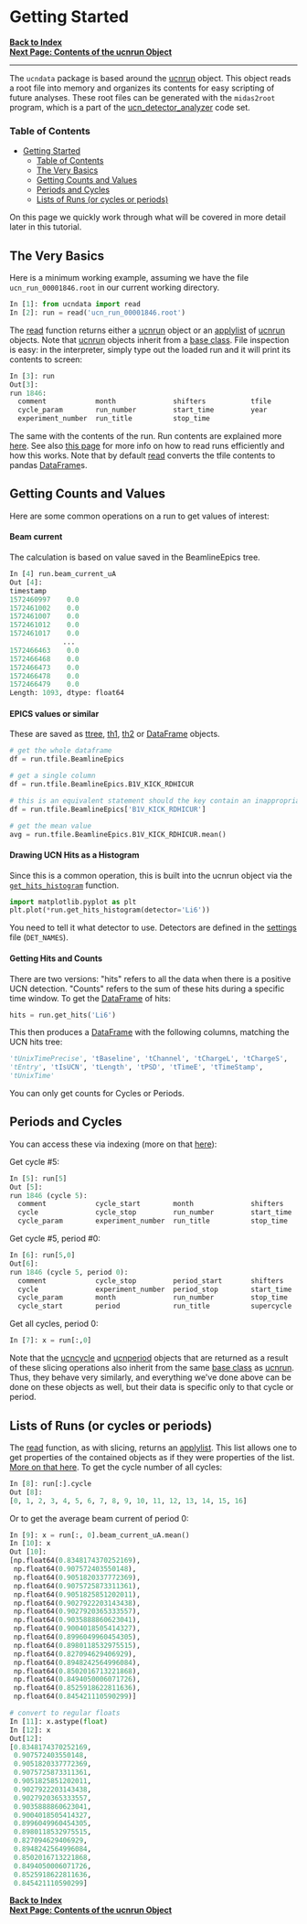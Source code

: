# Getting Started

[**Back to Index**](index.md)\
[**Next Page: Contents of the ucnrun Object**](read.md)

---

The `ucndata` package is based around the [ucnrun] object. This object reads a root file into memory and organizes its contents for easy scripting of future analyses. These root files can be generated with the `midas2root` program, which is a part of the [ucn_detector_analyzer](https://github.com/ucn-triumf/ucn_detector_analyzer/tree/2024) code set.

### Table of Contents

- [Getting Started](#getting-started)
    - [Table of Contents](#table-of-contents)
  - [The Very Basics](#the-very-basics)
  - [Getting Counts and Values](#getting-counts-and-values)
  - [Periods and Cycles](#periods-and-cycles)
  - [Lists of Runs (or cycles or periods)](#lists-of-runs-or-cycles-or-periods)

On this page we quickly work through what will be covered in more detail later in this tutorial.

## The Very Basics

Here is a minimum working example, assuming we have the file `ucn_run_00001846.root` in our current working directory.

```python
In [1]: from ucndata import read
In [2]: run = read('ucn_run_00001846.root')
```

The [read] function returns either a [ucnrun] object or an [applylist] of [ucnrun] objects. Note that [ucnrun] objects inherit from a [base class](../docs/ucnbase.md). File inspection is easy: in the interpreter, simply type out the loaded run and it will print its contents to screen:

```python
In [3]: run
Out[3]:
run 1846:
  comment            month              shifters           tfile
  cycle_param        run_number         start_time         year
  experiment_number  run_title          stop_time
```

The same with the contents of the run. Run contents are explained more [here](ucnrun_contents.md). See also [this page](read.md) for more info on how to read runs efficiently and how this works. Note that by default [read] converts the tfile contents to pandas [DataFrame]s.

## Getting Counts and Values

Here are some common operations on a run to get values of interest:

#### Beam current

The calculation is based on value saved in the BeamlineEpics tree.

```python
In [4] run.beam_current_uA
Out [4]:
timestamp
1572460997    0.0
1572461002    0.0
1572461007    0.0
1572461012    0.0
1572461017    0.0
             ...
1572466463    0.0
1572466468    0.0
1572466473    0.0
1572466478    0.0
1572466479    0.0
Length: 1093, dtype: float64
```

#### EPICS values or similar

These are saved as [ttree], [th1], [th2] or [DataFrame] objects.

```python
# get the whole dataframe
df = run.tfile.BeamlineEpics

# get a single column
df = run.tfile.BeamlineEpics.B1V_KICK_RDHICUR

# this is an equivalent statement should the key contain an inappropriate character
df = run.tfile.BeamlineEpics['B1V_KICK_RDHICUR']

# get the mean value
avg = run.tfile.BeamlineEpics.B1V_KICK_RDHICUR.mean()
```

#### Drawing UCN Hits as a Histogram

Since this is a common operation, this is built into the ucnrun object via the [`get_hits_histogram`](../docs/ucnbase.md#ucnbaseget_hits_histogram) function.

```python
import matplotlib.pyplot as plt
plt.plot(*run.get_hits_histogram(detector='Li6'))
```

You need to tell it what detector to use. Detectors are defined in the [settings] file (`DET_NAMES`).

#### Getting Hits and Counts

There are two versions: "hits" refers to all the data when there is a positive UCN detection. "Counts" refers to the sum of these hits during a specific time window. To get the [DataFrame] of hits:

```python
hits = run.get_hits('Li6')
```

This then produces a [DataFrame] with the following columns, matching the UCN hits tree:

```python
'tUnixTimePrecise', 'tBaseline', 'tChannel', 'tChargeL', 'tChargeS',
'tEntry', 'tIsUCN', 'tLength', 'tPSD', 'tTimeE', 'tTimeStamp',
'tUnixTime'
```

You can only get counts for Cycles or Periods.

## Periods and Cycles

You can access these via indexing (more on that [here](cycandperiods.md)):

Get cycle #5:
```python
In [5]: run[5]
Out [5]:
run 1846 (cycle 5):
  comment            cycle_start        month              shifters           supercycle
  cycle              cycle_stop         run_number         start_time         tfile
  cycle_param        experiment_number  run_title          stop_time          year
```

Get cycle #5, period #0:
```python
In [6]: run[5,0]
Out[6]:
run 1846 (cycle 5, period 0):
  comment            cycle_stop         period_start       shifters           tfile
  cycle              experiment_number  period_stop        start_time         year
  cycle_param        month              run_number         stop_time
  cycle_start        period             run_title          supercycle
```

Get all cycles, period 0:
```python
In [7]: x = run[:,0]
```

Note that the [ucncycle] and [ucnperiod] objects that are returned as a result of these slicing operations also inherit from the same [base class](../docs/ucnbase.md) as [ucnrun]. Thus, they behave very similarly, and everything we've done above can be done on these objects as well, but their data is specific only to that cycle or period.

## Lists of Runs (or cycles or periods)

The [read] function, as with slicing, returns an [applylist]. This list allows one to get properties of the contained objects as if they were properties of the list. [More on that here](applylist.md). To get the cycle number of all cycles:

```python
In [8]: run[:].cycle
Out [8]:
[0, 1, 2, 3, 4, 5, 6, 7, 8, 9, 10, 11, 12, 13, 14, 15, 16]
```

Or to get the average beam current of period 0:

```python
In [9]: x = run[:, 0].beam_current_uA.mean()
In [10]: x
Out [10]:
[np.float64(0.8348174370252169),
 np.float64(0.907572403550148),
 np.float64(0.9051820337772369),
 np.float64(0.9075725873311361),
 np.float64(0.9051825851202011),
 np.float64(0.9027922203143438),
 np.float64(0.9027920365333557),
 np.float64(0.9035888860623041),
 np.float64(0.9004018505414327),
 np.float64(0.8996049960454305),
 np.float64(0.8980118532975515),
 np.float64(0.827094629406929),
 np.float64(0.8948242564996084),
 np.float64(0.8502016713221868),
 np.float64(0.8494050006071726),
 np.float64(0.8525918622811636),
 np.float64(0.845421110590299)]

# convert to regular floats
In [11]: x.astype(float)
In [12]: x
Out[12]:
[0.8348174370252169,
 0.907572403550148,
 0.9051820337772369,
 0.9075725873311361,
 0.9051825851202011,
 0.9027922203143438,
 0.9027920365333557,
 0.9035888860623041,
 0.9004018505414327,
 0.8996049960454305,
 0.8980118532975515,
 0.827094629406929,
 0.8948242564996084,
 0.8502016713221868,
 0.8494050006071726,
 0.8525918622811636,
 0.845421110590299]
```

[**Back to Index**](index.md)\
[**Next Page: Contents of the ucnrun Object**](ucnrun_contents.md)

[DataFrame]: https://pandas.pydata.org/pandas-docs/stable/reference/api/pandas.DataFrame.html
[ttree]:https://github.com/ucn-triumf/rootloader/blob/main/docs/rootloader/ttree.md
[th1]:https://github.com/ucn-triumf/rootloader/blob/main/docs/rootloader/th1.md
[th2]:https://github.com/ucn-triumf/rootloader/blob/main/docs/rootloader/th2.md
[attrdict]:https://github.com/ucn-triumf/rootloader/blob/main/docs/rootloader/attrdict.md
[rootloader]: https://github.com/ucn-triumf/rootloader
[ucnrun]: ../docs/ucnrun.md
[ucncycle]: ../docs/ucncycle.md
[ucnperiod]: ../docs/ucnperiod.md
[applylist]: ../docs/applylist.md
[settings]: ../docs/settings.md
[read]: ../docs/read.md
[merge]: ../docs/merge.md
